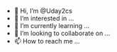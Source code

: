 - 👋 Hi, I’m @Uday2cs
- 👀 I’m interested in ...
- 🌱 I’m currently learning ...
- 💞️ I’m looking to collaborate on ...
- 📫 How to reach me ...

<!---
Uday2cs/Uday2cs is a ✨ special ✨ repository because its `README.md` (this file) appears on your GitHub profile.
You can click the Preview link to take a look at your changes.
--->
